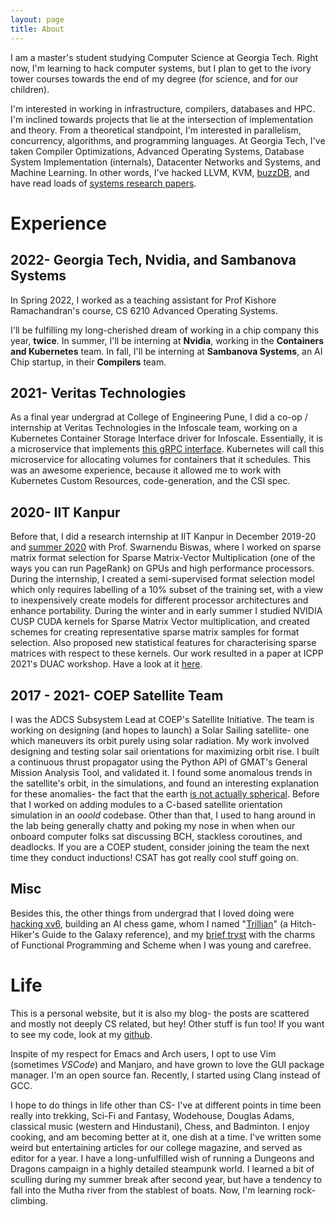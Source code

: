 ```yaml
---
layout: page
title: About
---
```


I am a master's student studying Computer Science at Georgia Tech. Right now,
I'm learning to hack computer systems, but I plan to get to the ivory tower
courses towards the end of my degree (for science, and for our children). 

I'm interested in working in infrastructure, compilers, databases and HPC.
I'm inclined towards projects that lie at the intersection of implementation
and theory. From a theoretical standpoint, I'm interested in parallelism,
concurrency, algorithms, and programming languages. At Georgia Tech, I've taken
Compiler Optimizations, Advanced Operating Systems, Database System
Implementation (internals), Datacenter Networks and Systems, and Machine Learning. In other
words, I've hacked LLVM, KVM,
[buzzDB](https://buzzdb-docs.readthedocs.io/en/latest/index.html), and have
read loads of [systems research
papers](https://saeed.github.io/CS8803_DNS_Spring2022/syllabus.html).

# Experience

## 2022- Georgia Tech, Nvidia, and Sambanova Systems

In Spring 2022, I worked as a teaching assistant for Prof Kishore
Ramachandran's course, CS 6210 Advanced Operating Systems.

I'll be fulfilling my long-cherished dream of working in a chip company this
year, **twice**. In summer, I'll be interning at **Nvidia**, working in the
**Containers and Kubernetes** team. In fall, I'll be interning at **Sambanova Systems**,
an AI Chip startup, in their **Compilers** team.

## 2021- Veritas Technologies

As a final year undergrad at College of Engineering Pune, I did a co-op /
internship at Veritas Technologies in the Infoscale team, working on a
Kubernetes Container Storage Interface driver for Infoscale. Essentially, it is
a microservice that implements [this gRPC
interface](https://github.com/container-storage-interface/spec). Kubernetes will
call this microservice for allocating volumes for containers that it schedules.
This was an awesome experience, because it allowed me to work with Kubernetes
Custom Resources, code-generation, and the CSI spec. 

## 2020- IIT Kanpur

Before that, I did a research internship at IIT Kanpur in December 2019-20 and
[summer 2020](https://www.cse.iitk.ac.in/users/swarnendu/alumni.html) with
Prof. Swarnendu Biswas, where I worked on sparse matrix format selection for
Sparse Matrix-Vector Multiplication (one of the ways you can run PageRank) on
GPUs and high performance processors. During the internship, I created a
semi-supervised format selection model which only requires labelling of a 10%
subset of the training set, with a view to inexpensively create models for
different processor architectures and enhance portability.  During the winter
and in early summer I studied NVIDIA CUSP CUDA kernels for Sparse Matrix Vector
multiplication, and created schemes for creating representative sparse matrix
samples for format selection. Also proposed new statistical features for
characterising sparse matrices with respect to these kernels. Our work resulted
in a paper at ICPP 2021's DUAC workshop. Have a look at it
[here](https://www.cse.iitk.ac.in/users/swarnendu/files/papers/spmv-duac21.pdf).

## 2017 - 2021- COEP Satellite Team

I was the ADCS Subsystem Lead at COEP's Satellite Initiative. The team is working on
designing (and hopes to launch) a Solar Sailing satellite- one which maneuvers
its orbit purely using solar radiation. My work involved designing and testing
solar sail orientations for maximizing orbit rise. I built a continuous thrust
propagator using the Python API of GMAT's General Mission Analysis Tool, and
validated it. I found some anomalous trends in the satellite's orbit, in the
simulations, and found an interesting explanation for these anomalies- the
fact that the earth [is not actually
spherical](https://en.wikipedia.org/wiki/Nodal_precession). Before that I
worked on adding modules to a C-based satellite orientation simulation in an
*ooold* codebase. Other than that, I used to hang around in the lab being generally
chatty and poking my nose in when when our onboard computer folks sat
discussing BCH, stackless coroutines, and deadlocks. If you are a COEP student,
consider joining the team the next time they conduct inductions! CSAT has got
really cool stuff going on.

## Misc

Besides this, the other things from undergrad that I loved doing were [hacking
xv6](https://github.com/akshayrdeodhar/xv6-kthreads), building an AI chess game,
whom I named "[Trillian](https://github.com/akshayrdeodhar/trillian)" (a Hitch-Hiker's Guide to the Galaxy reference), and my
[brief tryst](https://github.com/akshayrdeodhar/sicp) with the charms of Functional Programming and
Scheme when I was young and carefree. 


# Life

This is a personal website, but it is also my blog- the posts are scattered and
mostly not deeply CS related, but hey! Other stuff is fun too! If you want to
see my code, look at my [github](https://github.com/akshayrdeodhar).

Inspite of my respect for Emacs and Arch users, I opt to use Vim (sometimes
_VSCode_) and Manjaro, and have grown to love the GUI package manager. I'm an
open source fan.  Recently, I started using Clang instead of GCC.

I hope to do things in life other than CS- I've at different points in time
been really into trekking, Sci-Fi and Fantasy, Wodehouse, Douglas Adams,
classical music (western and Hindustani), Chess, and Badminton. I enjoy
cooking, and am becoming better at it, one dish at a time. I've written some
weird but entertaining articles for our college magazine, and served as editor
for a year. I have a long-unfulfilled wish of running a Dungeons and Dragons
campaign in a highly detailed steampunk world. I learned a bit of sculling
during my summer break after second year, but have a tendency to fall into the
Mutha river from the stablest of boats. Now, I'm learning rock-climbing.
